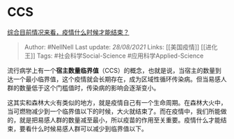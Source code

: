 # CCS
[综合目前情况来看，疫情什么时候才能结束？](https://www.zhihu.com/question/372551561/answer/1030253467)

> Author: #NellNell 
Last update: *28/08/2021* 
Links: [[美国疫情]] [[进化王]]
Tags:  #社会科学Social-Science #应用科学Applied-Science

流行病学上有一个**宿主数量临界值**（CCS）的概念，也就是说，当宿主的数量到达一个最小临界值，这个疫情就会长期存在，成为区域性循环传染病。但当易感人群的数量低于这个门槛值时，传染病的影响会逐渐变小。

这其实和森林大火有类似的地方，就是疫情自己有一个生命周期。在森林大火中，当可燃物减少到一个临界值以下的时候，大火就结束了。而在疫情中，我们所能做的，就是把易感人群的数量减至最小，所以疫苗的作用至关重要。疫情什么才能结束，要看什么时候易感人群可以减少到临界值以下。

  
  


